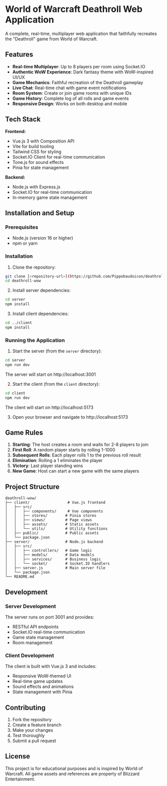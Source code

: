 # World of Warcraft Deathroll Web Application

A complete, real-time, multiplayer web application that faithfully recreates the "Deathroll" game from World of Warcraft.

## Features

- **Real-time Multiplayer**: Up to 8 players per room using Socket.IO
- **Authentic WoW Experience**: Dark fantasy theme with WoW-inspired UI/UX
- **Game Mechanics**: Faithful recreation of the Deathroll gameplay
- **Live Chat**: Real-time chat with game event notifications
- **Room System**: Create or join game rooms with unique IDs
- **Game History**: Complete log of all rolls and game events
- **Responsive Design**: Works on both desktop and mobile

## Tech Stack

**Frontend:**
- Vue.js 3 with Composition API
- Vite for build tooling
- Tailwind CSS for styling
- Socket.IO Client for real-time communication
- Tone.js for sound effects
- Pinia for state management

**Backend:**
- Node.js with Express.js
- Socket.IO for real-time communication
- In-memory game state management

## Installation and Setup

### Prerequisites
- Node.js (version 16 or higher)
- npm or yarn

### Installation

1. Clone the repository:
```bash
git clone [<repository-url>](https://github.com/Pippobaudoicon/deathroll-wow)
cd deathroll-wow
```

2. Install server dependencies:
```bash
cd server
npm install
```

3. Install client dependencies:
```bash
cd ../client
npm install
```

### Running the Application

1. Start the server (from the `server` directory):
```bash
cd server
npm run dev
```
The server will start on http://localhost:3001

2. Start the client (from the `client` directory):
```bash
cd client
npm run dev
```
The client will start on http://localhost:5173

3. Open your browser and navigate to http://localhost:5173

## Game Rules

1. **Starting**: The host creates a room and waits for 2-8 players to join
2. **First Roll**: A random player starts by rolling 1-1000
3. **Subsequent Rolls**: Each player rolls 1 to the previous roll result
4. **Elimination**: Rolling a 1 eliminates the player
5. **Victory**: Last player standing wins
6. **New Game**: Host can start a new game with the same players

## Project Structure

```
deathroll-wow/
├── client/                 # Vue.js frontend
│   ├── src/
│   │   ├── components/     # Vue components
│   │   ├── stores/        # Pinia stores
│   │   ├── views/         # Page views
│   │   ├── assets/        # Static assets
│   │   └── utils/         # Utility functions
│   ├── public/            # Public assets
│   └── package.json
├── server/                # Node.js backend
│   ├── src/
│   │   ├── controllers/   # Game logic
│   │   ├── models/        # Data models
│   │   ├── services/      # Business logic
│   │   └── socket/        # Socket.IO handlers
│   ├── server.js          # Main server file
│   └── package.json
└── README.md
```

## Development

### Server Development
The server runs on port 3001 and provides:
- RESTful API endpoints
- Socket.IO real-time communication
- Game state management
- Room management

### Client Development
The client is built with Vue.js 3 and includes:
- Responsive WoW-themed UI
- Real-time game updates
- Sound effects and animations
- State management with Pinia

## Contributing

1. Fork the repository
2. Create a feature branch
3. Make your changes
4. Test thoroughly
5. Submit a pull request

## License

This project is for educational purposes and is inspired by World of Warcraft. All game assets and references are property of Blizzard Entertainment.
